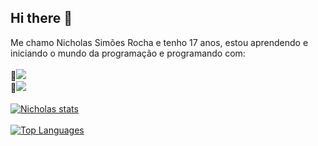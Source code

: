 ## Hi there 👋

Me chamo Nicholas Simões Rocha e tenho 17 anos, estou aprendendo e iniciando o mundo da programação e programando com:
<br>
<br>
🔴<img src="https://img.shields.io/badge/HTML5-E34F26?style=for-the-badge&logo=html5&logoColor=white"> <br>
🔵<img src="https://img.shields.io/badge/CSS3-1572B6?style=for-the-badge&logo=css3&logoColor=white">
<br>
<br>
[![Nicholas stats](https://github-readme-stats.vercel.app/api?username=SimonTheAnimator23)](https://github.com/anuraghazra/github-readme-stats)
<br>
<br>
[![Top Languages](https://github-readme-stats.vercel.app/api/top-langs/?username=SimonTheAnimator23)](https://github.com/anuraghazra/github-readme-stats)
